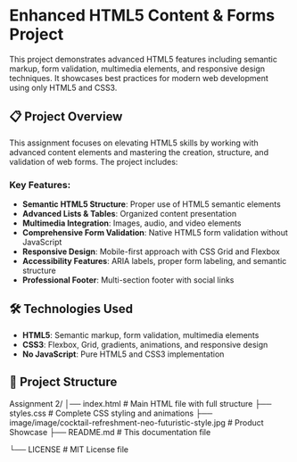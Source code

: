 # Enhanced HTML5 Content & Forms Project

This project demonstrates advanced HTML5 features including semantic markup, form validation, multimedia elements, and responsive design techniques. It showcases best practices for modern web development using only HTML5 and CSS3.

## 📋 Project Overview

This assignment focuses on elevating HTML5 skills by working with advanced content elements and mastering the creation, structure, and validation of web forms. The project includes:

### Key Features:
- **Semantic HTML5 Structure**: Proper use of HTML5 semantic elements
- **Advanced Lists & Tables**: Organized content presentation
- **Multimedia Integration**: Images, audio, and video elements
- **Comprehensive Form Validation**: Native HTML5 form validation without JavaScript
- **Responsive Design**: Mobile-first approach with CSS Grid and Flexbox
- **Accessibility Features**: ARIA labels, proper form labeling, and semantic structure
- **Professional Footer**: Multi-section footer with social links

## 🛠️ Technologies Used

- **HTML5**: Semantic markup, form validation, multimedia elements
- **CSS3**: Flexbox, Grid, gradients, animations, and responsive design
- **No JavaScript**: Pure HTML5 and CSS3 implementation

## 📁 Project Structure
Assignment 2/
│── index.html # Main HTML file with full structure
├── styles.css # Complete CSS styling and animations
├── image/image/cocktail-refreshment-neo-futuristic-style.jpg # Product Showcase
├── README.md # This documentation file

└── LICENSE # MIT License file

